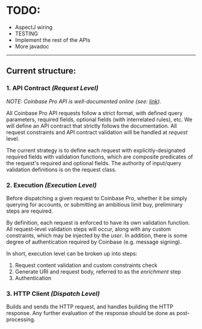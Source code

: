 # TODO:
* AspectJ wiring
* TESTING
* Implement the rest of the APIs
* More javadoc

---------------------------------
## Current structure:

### 1. API Contract _(Request Level)_ 
_NOTE: Coinbase Pro API is well-documented online (see: [link](https://docs.pro.coinbase.com/))._

All Coinbase Pro API requests follow a strict format, with defined query parameters,
required fields, optional fields (with interrelated rules), etc. We will define an
API contract that strictly follows the documentation. All request constraints and API
contract validation will be handled at _request_ level.

The current strategy is to define each request with explicitly-designated required
fields with validation functions, which are composite predicates of the request's
required and optional fields. The authority of input/query validation definitions is on the request
class.

### 2. Execution _(Execution Level)_
Before dispatching a given request to Coinbase Pro, whether it be simply querying for
accounts, or submitting an ambitious limit buy, preliminary steps are required.

By definition, each request is enforced to have its own validation function. All request-level
validation steps will occur, along with any custom constraints, which may be injected by the
_user_. In addition, there is some degree of authentication required by Coinbase (e.g. message 
signing).

In short, execution level can be broken up into steps:
1. Request content validation and custom constraints check
2. Generate URI and request body, referred to as the _enrichment_ step
2. Authentication

### 3. HTTP Client _(Dispatch Level)_
Builds and sends the HTTP request, and handles building the HTTP response. Any further
evaluation of the response should be done as post-processing.